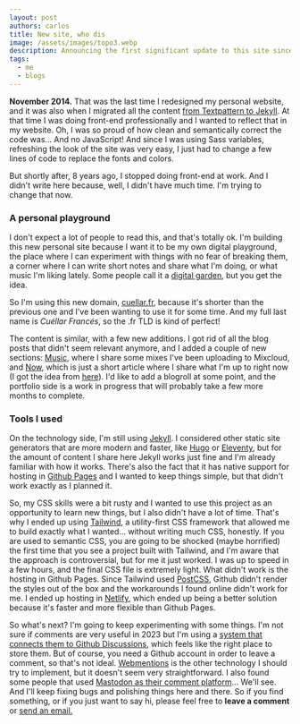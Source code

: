 ```yaml
---
layout: post
authors: carlos
title: New site, who dis
image: /assets/images/topo3.webp
description: Announcing the first significant update to this site since forever!
tags:
  - me
  - blogs
---
```

**November 2014.** That was the last time I redesigned my personal website, and it was also when I migrated all the content [from Textpattern to Jekyll](/blog/2014-11-05-migrating-to-jekyll/). At that time I was doing front-end professionally and I wanted to reflect that in my website. Oh, I was so proud of how clean and semantically correct the code was... And no JavaScript! And since I was using Sass variables, refreshing the look of the site was very easy, I just had to change a few lines of code to replace the fonts and colors.

But shortly after, 8 years ago, I stopped doing front-end at work. And I didn't write here because, well, I didn't have much time. I'm trying to change that now.

### A personal playground

I don't expect a lot of people to read this, and that's totally ok. I'm building this new personal site because I want it to be my own digital playground, the place where I can experiment with things with no fear of breaking them, a corner where I can write short notes and share what I'm doing, or what music I'm liking lately. Some people call it a [digital garden](https://www.technologyreview.com/2020/09/03/1007716/digital-gardens-let-you-cultivate-your-own-little-bit-of-the-internet/), but you get the idea.

So I'm using this new domain, [cuellar.fr](https://cuellar.fr), because it's shorter than the previous one and I've been wanting to use it for some time. And my full last name is *Cuéllar Francés*, so the .fr TLD is kind of perfect!

The content is similar, with a few new additions. I got rid of all the blog posts that didn't seem relevant anymore, and I added a couple of new sections: [Music](/music), where I share some mixes I've been uploading to Mixcloud, and [Now](/now), which is just a short article where I share what I'm up to right now (I got the idea from [here](https://nownownow.com/about)). I'd like to add a blogroll at some point, and the portfolio side is a work in progress that will probably take a few more months to complete.

### Tools I used

On the technology side, I'm still using [Jekyll](https://jekyllrb.com/). I considered other static site generators that are more modern and faster, like [Hugo](https://gohugo.io/) or [Eleventy](https://www.11ty.dev/), but for the amount of content I share here Jekyll works just fine and I'm already familiar with how it works. There's also the fact that it has native support for hosting in [Github Pages](https://pages.github.com/) and I wanted to keep things simple, but that didn't work exactly as I planned it.

So, my CSS skills were a bit rusty and I wanted to use this project as an opportunity to learn new things, but I also didn't have a lot of time. That's why I ended up using [Tailwind](https://tailwindcss.com/), a utility-first CSS framework that allowed me to build exactly what I wanted... without writing much CSS, honestly. If you are used to semantic CSS, you are going to be shocked (maybe horrified) the first time that you see a project built with Tailwind, and I'm aware that the approach is controversial, but for me it just worked. I was up to speed in a few hours, and the final CSS file is extremely light. What didn't work is the hosting in Github Pages. Since Tailwind used [PostCSS](https://postcss.org/), Github didn't render the styles out of the box and the workarounds I found online didn't work for me. I ended up hosting in [Netlify](https://www.netlify.com/), which ended up being a better solution because it's faster and more flexible than Github Pages.

So what's next? I'm going to keep experimenting with some things. I'm not sure if comments are very useful in 2023 but I'm using a [system that connects them to Github Discussions](https://giscus.app/), which feels like the right place to store them. But of course, you need a Github account in order to leave a comment, so that's not ideal. [Webmentions](https://indieweb.org/Webmention) is the other technology I should try to implement, but it doesn't seem very straightforward. I also found some people that used [Mastodon as their comment platform](https://jan.wildeboer.net/2023/02/Jekyll-Mastodon-Comments/)... We'll see. And I'll keep fixing bugs and polishing things here and there. So if you find something, or if you just want to say hi, please feel free to **leave a comment** or [send an email.](mailto:carlos@cuellar.fr)